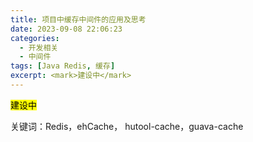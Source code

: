 ```yaml
---
title: 项目中缓存中间件的应用及思考
date: 2023-09-08 22:06:23
categories:
  - 开发相关
  - 中间件
tags: [Java Redis, 缓存]
excerpt: <mark>建设中</mark>
---
```


<mark>建设中</mark>

关键词：Redis，ehCache， hutool-cache，guava-cache

